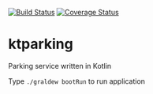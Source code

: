 [![Build Status](https://travis-ci.org/lamao/ktparking.svg?branch=master)](https://travis-ci.org/lamao/ktparking)
[![Coverage Status](https://coveralls.io/repos/github/lamao/ktparking/badge.svg?branch=master)](https://coveralls.io/github/lamao/ktparking?branch=master)
# ktparking
Parking service written in Kotlin

Type ```./graldew bootRun``` to run application

